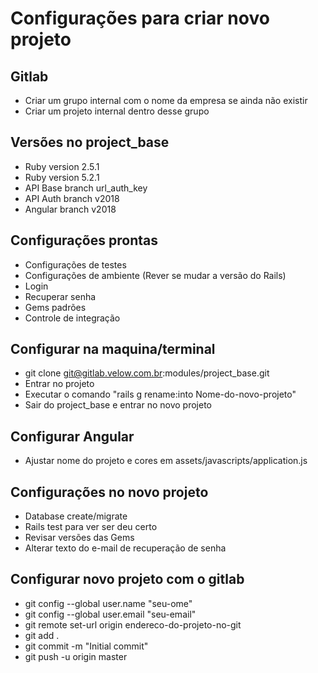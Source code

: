 # Configurações para criar novo projeto
## Gitlab
* Criar um grupo internal com o nome da empresa se ainda não existir
* Criar um projeto internal dentro desse grupo

## Versões no project_base
* Ruby version 2.5.1
* Ruby version 5.2.1
* API Base branch url_auth_key
* API Auth branch v2018
* Angular branch v2018

## Configurações prontas
* Configurações de testes
* Configurações de ambiente (Rever se mudar a versão do Rails)
* Login
* Recuperar senha
* Gems padrões
* Controle de integração

## Configurar na maquina/terminal
* git clone git@gitlab.velow.com.br:modules/project_base.git
* Entrar no projeto
* Executar o comando "rails g rename:into Nome-do-novo-projeto"
* Sair do project_base e entrar no novo projeto

## Configurar Angular
* Ajustar nome do projeto e cores em assets/javascripts/application.js

## Configurações no novo projeto
* Database create/migrate
* Rails test para ver ser deu certo
* Revisar versões das Gems
* Alterar texto do e-mail de recuperação de senha

## Configurar novo projeto com o gitlab
* git config --global user.name "seu-ome"
* git config --global user.email "seu-email"
* git remote set-url origin endereco-do-projeto-no-git
* git add .
* git commit -m "Initial commit"
* git push -u origin master

